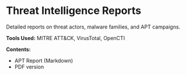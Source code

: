 # Threat Intelligence Reports

Detailed reports on threat actors, malware families, and APT campaigns.

**Tools Used:** MITRE ATT&CK, VirusTotal, OpenCTI

**Contents:**
- APT Report (Markdown)
- PDF version
